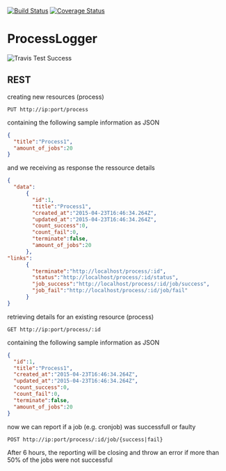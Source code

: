 [![Build Status](https://travis-ci.org/jaSunny/ProcessLogger.svg?branch=master)](https://travis-ci.org/jaSunny/ProcessLogger)
[![Coverage Status](https://coveralls.io/repos/jaSunny/ProcessLogger/badge.svg?branch=master)](https://coveralls.io/r/jaSunny/ProcessLogger?branch=master)


# ProcessLogger
![Travis Test Success](https://github.com/jaSunny/ProcessLogger/tree/master/spec/travis.png)


## REST
creating new resources (process)
```
PUT http://ip:port/process
```
containing the following sample information as JSON
```json
{
  "title":"Process1",
  "amount_of_jobs":20
}
```
and we receiving as response the ressource details
```json
{
  "data":
      {
        "id":1,
        "title":"Process1",
        "created_at":"2015-04-23T16:46:34.264Z",
        "updated_at":"2015-04-23T16:46:34.264Z",
        "count_success":0,
        "count_fail":0,
        "terminate":false,
        "amount_of_jobs":20
      },
"links":
      {
        "terminate":"http://localhost/process/:id",
        "status":"http://localhost/process/:id/status",
        "job_success":"http://localhost/process/:id/job/success",
        "job_fail":"http://localhost/process/:id/job/fail"
      }
}
```
retrieving details for an existing resource (process)
```
GET http://ip:port/process/:id
```
containing the following sample information as JSON
```json
{
  "id":1,
  "title":"Process1",
  "created_at":"2015-04-23T16:46:34.264Z",
  "updated_at":"2015-04-23T16:46:34.264Z",
  "count_success":0,
  "count_fail":0,
  "terminate":false,
  "amount_of_jobs":20
}
```
now we can report if a job (e.g. cronjob) was successfull or faulty
```
POST http://ip:port/process/:id/job/{success|fail}
```
After 6 hours, the reporting will be closing and throw an error if more than 50% of the jobs were not successful


